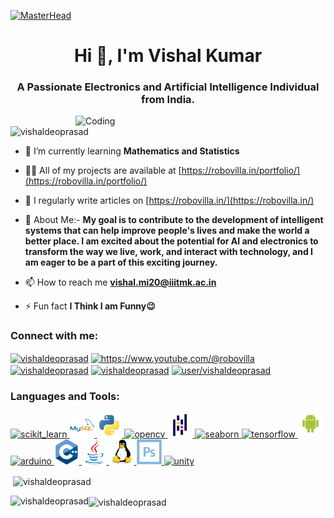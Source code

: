 [![MasterHead](https://thumbs.dreamstime.com/b/ai-artificial-intelligence-degree-icons-vector-banner-concept-illustration-icon-set-robotics-machine-learning-autonomous-problem-214718866.jpg)](https://robovilla.in)
<h1 align="center">Hi 👋, I'm Vishal Kumar</h1>
<h3 align="center">A Passionate Electronics and Artificial Intelligence Individual from India. </h3>
<img align="right" alt="Coding" width="400" src="https://i.pinimg.com/originals/f1/e7/34/f1e734f9cade86fe737a9aa404ad5677.gif">

<p align="left"> <img src="https://komarev.com/ghpvc/?username=vishaldeoprasad&label=Profile%20views&color=0e75b6&style=flat" alt="vishaldeoprasad" /> </p>

- 🌱 I’m currently learning **Mathematics and Statistics**

- 👨‍💻 All of my projects are available at [https://robovilla.in/portfolio/](https://robovilla.in/portfolio/)

- 📝 I regularly write articles on [https://robovilla.in/](https://robovilla.in/)

- 💬 About Me:- **My goal is to contribute to the development of intelligent systems that can help improve people's lives and make the world a better place. I am excited about the potential for AI and electronics to transform the way we live, work, and interact with technology, and I am eager to be a part of this exciting journey.**

- 📫 How to reach me **vishal.mi20@iiitmk.ac.in**

- ⚡ Fun fact **I Think I am Funny😉**

<h3 align="left">Connect with me:</h3>
<p align="left">
<a href="https://linkedin.com/in/vishaldeoprasad" target="blank"><img align="center" src="https://raw.githubusercontent.com/rahuldkjain/github-profile-readme-generator/master/src/images/icons/Social/linked-in-alt.svg" alt="vishaldeoprasad" height="30" width="40" /></a>
<a href="https://www.youtube.com/@robovilla" target="blank"><img align="center" src="https://raw.githubusercontent.com/rahuldkjain/github-profile-readme-generator/master/src/images/icons/Social/youtube.svg" alt="https://www.youtube.com/@robovilla" height="30" width="40" /></a>
<a href="https://www.hackerrank.com/vishaldeoprasad" target="blank"><img align="center" src="https://raw.githubusercontent.com/rahuldkjain/github-profile-readme-generator/master/src/images/icons/Social/hackerrank.svg" alt="vishaldeoprasad" height="30" width="40" /></a>
<a href="https://www.leetcode.com/vishaldeoprasad" target="blank"><img align="center" src="https://raw.githubusercontent.com/rahuldkjain/github-profile-readme-generator/master/src/images/icons/Social/leet-code.svg" alt="vishaldeoprasad" height="30" width="40" /></a>
<a href="https://auth.geeksforgeeks.org/user/vishaldeoprasad" target="blank"><img align="center" src="https://raw.githubusercontent.com/rahuldkjain/github-profile-readme-generator/master/src/images/icons/Social/geeks-for-geeks.svg" alt="user/vishaldeoprasad" height="30" width="40" /></a>
</p>

<h3 align="left">Languages and Tools:</h3>
<p align="left"> 
	<a href="https://scikit-learn.org/" target="_blank" rel="noreferrer"> <img src="https://upload.wikimedia.org/wikipedia/commons/0/05/Scikit_learn_logo_small.svg" alt="scikit_learn" width="40" height="40"/> </a> 
	<a href="https://www.mysql.com/" target="_blank" rel="noreferrer"> <img src="https://raw.githubusercontent.com/devicons/devicon/master/icons/mysql/mysql-original-wordmark.svg" alt="mysql" width="40" height="40"/> </a> 
	<a href="https://www.python.org" target="_blank" rel="noreferrer"> <img src="https://raw.githubusercontent.com/devicons/devicon/master/icons/python/python-original.svg" alt="python" width="40" height="40"/> </a> 
	<a href="https://opencv.org/" target="_blank" rel="noreferrer"> <img src="https://www.vectorlogo.zone/logos/opencv/opencv-icon.svg" alt="opencv" width="40" height="40"/> </a> 
	<a href="https://pandas.pydata.org/" target="_blank" rel="noreferrer"> <img src="https://raw.githubusercontent.com/devicons/devicon/2ae2a900d2f041da66e950e4d48052658d850630/icons/pandas/pandas-original.svg" alt="pandas" width="40" height="40"/> </a> 
	<a href="https://seaborn.pydata.org/" target="_blank" rel="noreferrer"> <img src="https://seaborn.pydata.org/_images/logo-mark-lightbg.svg" alt="seaborn" width="40" height="40"/> </a> 
	<a href="https://www.tensorflow.org" target="_blank" rel="noreferrer"> <img src="https://www.vectorlogo.zone/logos/tensorflow/tensorflow-icon.svg" alt="tensorflow" width="40" height="40"/> </a> 
	<a href="https://developer.android.com" target="_blank" rel="noreferrer"> <img src="https://raw.githubusercontent.com/devicons/devicon/master/icons/android/android-original-wordmark.svg" alt="android" width="40" height="40"/> </a> 
	<a href="https://www.arduino.cc/" target="_blank" rel="noreferrer"> <img src="https://cdn.worldvectorlogo.com/logos/arduino-1.svg" alt="arduino" width="40" height="40"/> </a> 
	<a href="https://www.w3schools.com/cpp/" target="_blank" rel="noreferrer"> <img src="https://raw.githubusercontent.com/devicons/devicon/master/icons/cplusplus/cplusplus-original.svg" alt="cplusplus" width="40" height="40"/> </a> 
	<a href="https://www.java.com" target="_blank" rel="noreferrer"> <img src="https://raw.githubusercontent.com/devicons/devicon/master/icons/java/java-original.svg" alt="java" width="40" height="40"/> </a> 
	<a href="https://www.linux.org/" target="_blank" rel="noreferrer"> <img src="https://raw.githubusercontent.com/devicons/devicon/master/icons/linux/linux-original.svg" alt="linux" width="40" height="40"/> </a> 
	<a href="https://www.photoshop.com/en" target="_blank" rel="noreferrer"> <img src="https://raw.githubusercontent.com/devicons/devicon/master/icons/photoshop/photoshop-line.svg" alt="photoshop" width="40" height="40"/> </a> 
	<a href="https://unity.com/" target="_blank" rel="noreferrer"> <img src="https://www.vectorlogo.zone/logos/unity3d/unity3d-icon.svg" alt="unity" width="40" height="40"/> </a>
 </p>



<p>&nbsp;<img align="center" src="https://github-readme-stats.vercel.app/api?username=vishaldeoprasad&show_icons=true&locale=en" alt="vishaldeoprasad" /></p>
<p><img align="left" src="https://github-readme-stats.vercel.app/api/top-langs?username=vishaldeoprasad&show_icons=true&locale=en&layout=compact" alt="vishaldeoprasad" /></p>
<p><img align="center" src="https://github-readme-streak-stats.herokuapp.com/?user=vishaldeoprasad&" alt="vishaldeoprasad" /></p>

<!--
	<p><img align="center" src="https://github-readme-streak-stats.herokuapp.com/?user=vishaldeoprasad&" alt="vishaldeoprasad" /></p>
-->
